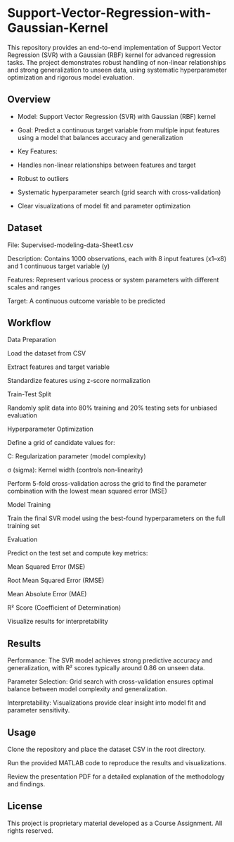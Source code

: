 # Support-Vector-Regression-with-Gaussian-Kernel
This repository provides an end-to-end implementation of Support Vector Regression (SVR) with a Gaussian (RBF) kernel for advanced regression tasks. The project demonstrates robust handling of non-linear relationships and strong generalization to unseen data, using systematic hyperparameter optimization and rigorous model evaluation.
## Overview
- Model: Support Vector Regression (SVR) with Gaussian (RBF) kernel

- Goal: Predict a continuous target variable from multiple input features using a model that balances accuracy and generalization

- Key Features:

- Handles non-linear relationships between features and target

- Robust to outliers

- Systematic hyperparameter search (grid search with cross-validation)

- Clear visualizations of model fit and parameter optimization

## Dataset
File: Supervised-modeling-data-Sheet1.csv

Description: Contains 1000 observations, each with 8 input features (x1–x8) and 1 continuous target variable (y)

Features: Represent various process or system parameters with different scales and ranges

Target: A continuous outcome variable to be predicted

## Workflow
Data Preparation

Load the dataset from CSV

Extract features and target variable

Standardize features using z-score normalization

Train-Test Split

Randomly split data into 80% training and 20% testing sets for unbiased evaluation

Hyperparameter Optimization

Define a grid of candidate values for:

C: Regularization parameter (model complexity)

σ (sigma): Kernel width (controls non-linearity)

Perform 5-fold cross-validation across the grid to find the parameter combination with the lowest mean squared error (MSE)

Model Training

Train the final SVR model using the best-found hyperparameters on the full training set

Evaluation

Predict on the test set and compute key metrics:

Mean Squared Error (MSE)

Root Mean Squared Error (RMSE)

Mean Absolute Error (MAE)

R² Score (Coefficient of Determination)

Visualize results for interpretability




## Results
Performance: The SVR model achieves strong predictive accuracy and generalization, with R² scores typically around 0.86 on unseen data.

Parameter Selection: Grid search with cross-validation ensures optimal balance between model complexity and generalization.

Interpretability: Visualizations provide clear insight into model fit and parameter sensitivity.

## Usage
Clone the repository and place the dataset CSV in the root directory.

Run the provided MATLAB code to reproduce the results and visualizations.

Review the presentation PDF for a detailed explanation of the methodology and findings.


## License
This project is proprietary material developed as a Course Assignment. All rights reserved.


